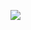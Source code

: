 ![](https://raw.githubusercontent.com/sudoMakeIT/github-stats/master/generated/overview.svg#gh-dark-mode-only)
